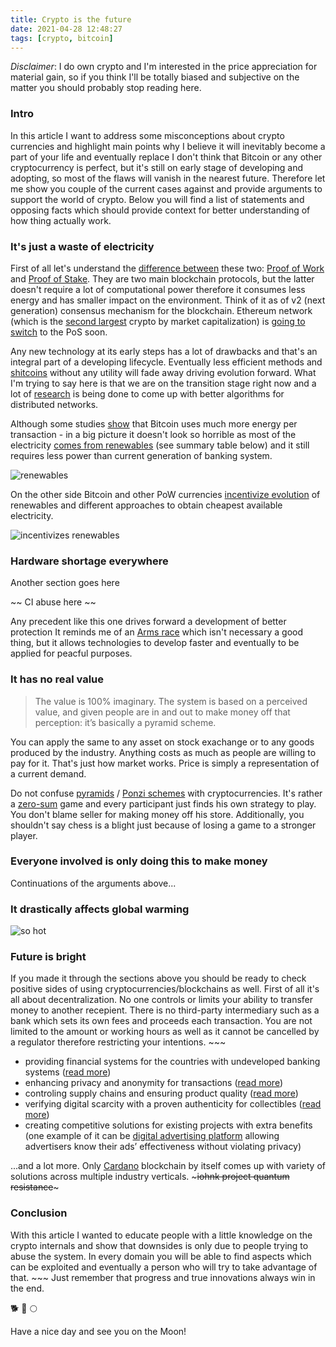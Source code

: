 ```yaml
---
title: Crypto is the future
date: 2021-04-28 12:48:27
tags: [crypto, bitcoin]
---
```


*Disclaimer*: I do own crypto and I'm interested in the price appreciation for material gain, so if you think I'll be totally biased and subjective on the matter you should probably stop reading here.

### Intro

In this article I want to address some misconceptions about crypto currencies and highlight main points why I believe it will inevitably become a part of your life and eventually replace I don't think that Bitcoin or any other cryptocurrency is perfect, but it's still on early stage of developing and adopting, so most of the flaws will vanish in the nearest future. Therefore let me show you couple of the current cases against and provide arguments to support the world of crypto. Below you will find a list of statements and opposing facts which should provide context for better understanding of how thing actually work.


### It's just a waste of electricity

First of all let's understand the [difference between](https://academy.binance.com/en/glossary/proof-of-stake) these two: [Proof of Work](https://en.wikipedia.org/wiki/Proof_of_work) and [Proof of Stake](https://en.wikipedia.org/wiki/Proof_of_stake). They are two main blockchain protocols, but the latter doesn't require a lot of computational power therefore it consumes less energy and has smaller impact on the environment.
Think of it as of v2 (next generation) consensus mechanism for the blockchain. Ethereum network (which is the [second largest](https://coinmarketcap.com/currencies/ethereum/) crypto by market capitalization) is [going to switch](https://ethereum.org/en/eth2/) to the PoS soon.

Any new technology at its early steps has a lot of drawbacks and that's an integral part of a developing lifecycle. Eventually less efficient methods and [shitcoins](https://www.investopedia.com/terms/s/shitcoin.asp) without any utility will fade away driving evolution forward. What I'm trying to say here is that we are on the transition stage right now and a lot of [research](https://eprint.iacr.org/2016/889.pdf) is being done to come up with better algorithms for distributed networks.

Although some studies [show](https://www.statista.com/statistics/881541/bitcoin-energy-consumption-transaction-comparison-visa/) that Bitcoin uses much more energy per transaction - in a big picture it doesn't look so horrible as most of the electricity [comes from renewables](https://coinshares.com/assets/resources/Research/bitcoin-mining-network-june-2019-fidelity-foreword.pdf) (see summary table below) and it still requires less power than current generation of banking system.

![renewables](/images/m0a0sf0jckk61.jpg)

On the other side Bitcoin and other PoW currencies [incentivize evolution](http://squ.re/BCEI-whitepaper) of renewables and different approaches to obtain cheapest available electricity.

![incentivizes renewables](/images/photo_2021-04-29_13-06-26.png)

### Hardware shortage everywhere

Another section goes here

~~ CI abuse here ~~

Any precedent like this one drives forward a development of better protection It reminds me of an [Arms race](https://en.wikipedia.org/wiki/Arms_race) which isn't necessary a good thing, but it allows technologies to develop faster and eventually to be applied for peacful purposes.

### It has no real value

> The value is 100% imaginary. The system is based on a perceived value, and given people are in and out to make money off that perception: it’s basically a pyramid scheme.

You can apply the same to any asset on stock exachange or to any goods produced by the industry. Anything costs as much as people are willing to pay for it. That's just how market works. Price is simply a representation of a current demand.

Do not confuse [pyramids](https://www.investopedia.com/terms/p/pyramidscheme.asp) / [Ponzi schemes](https://www.investopedia.com/terms/p/ponzischeme.asp) with cryptocurrencies. It's rather a [zero-sum](https://en.wikipedia.org/wiki/Zero-sum_game) game and every participant just finds his own strategy to play. You don't blame seller for making money off his store. Additionally, you shouldn't say chess is a blight just because of losing a game to a stronger player.

### Everyone involved is only doing this to make money

Continuations of the arguments above...

### It drastically affects global warming

![so hot](/images/photo_2021-04-28_12-53-26.jpg)


### Future is bright

If you made it through the sections above you should be ready to check positive sides of using cryptocurrencies/blockchains as well.
First of all it's all about decentralization. No one controls or limits your ability to transfer money to another recepient. There is no third-party intermediary such as a bank which sets its own fees and proceeds each transaction. You are not limited to the amount or working hours as well as it cannot be cancelled by a regulator therefore restricting your intentions. ~~~


* providing financial systems for the countries with undeveloped banking systems ([read more](https://emurgo.io/ja/blog/cardano-strategy-africa))
* enhancing privacy and anonymity for transactions ([read more](https://www.getmonero.org/get-started/faq/#anchor-different))
* controling supply chains and ensuring product quality ([read more](https://iohk.io/en/enterprise/#traceabilty))
* verifying digital scarcity with a proven authenticity for collectibles ([read more](https://medium.com/ecomi/the-benefit-of-blockchain-for-digital-collectibles-a3062fc44d70))
* creating competitive solutions for existing projects with extra benefits (one example of it can be [digital advertising platform](https://basicattentiontoken.org/) allowing advertisers know their ads’ effectiveness without violating privacy)

...and a lot more. Only [Cardano](https://cardano.org/enterprise/) blockchain by itself comes up with variety of solutions across multiple industry verticals.  ~~~iohnk project quantum resistance~~~


### Conclusion

With this article I wanted to educate people with a little knowledge on the crypto internals and show that downsides is only due to people trying to abuse the system. In every domain you will be able to find aspects which can be exploited and eventually a person who will try to take advantage of that. ~~~
Just remember that progress and true innovations always win in the end.

🐕 🚀 🌕

Have a nice day and see you on the Moon!
